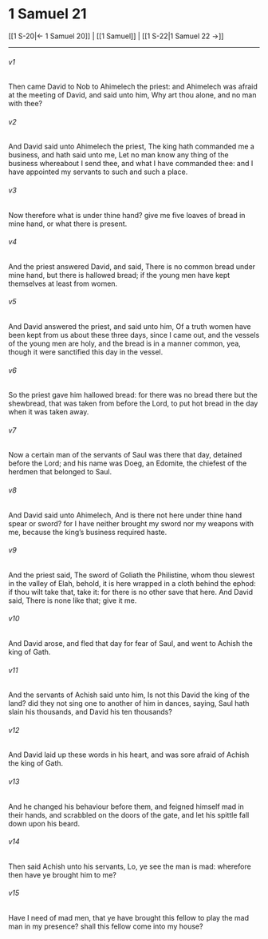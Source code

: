 # 1 Samuel 21

[[1 S-20|← 1 Samuel 20]] | [[1 Samuel]] | [[1 S-22|1 Samuel 22 →]]
***

###### v1
Then came David to Nob to Ahimelech the priest: and Ahimelech was afraid at the meeting of David, and said unto him, Why art thou alone, and no man with thee?
###### v2
And David said unto Ahimelech the priest, The king hath commanded me a business, and hath said unto me, Let no man know any thing of the business whereabout I send thee, and what I have commanded thee: and I have appointed my servants to such and such a place.
###### v3
Now therefore what is under thine hand? give me five loaves of bread in mine hand, or what there is present.
###### v4
And the priest answered David, and said, There is no common bread under mine hand, but there is hallowed bread; if the young men have kept themselves at least from women.
###### v5
And David answered the priest, and said unto him, Of a truth women have been kept from us about these three days, since I came out, and the vessels of the young men are holy, and the bread is in a manner common, yea, though it were sanctified this day in the vessel.
###### v6
So the priest gave him hallowed bread: for there was no bread there but the shewbread, that was taken from before the Lord, to put hot bread in the day when it was taken away.
###### v7
Now a certain man of the servants of Saul was there that day, detained before the Lord; and his name was Doeg, an Edomite, the chiefest of the herdmen that belonged to Saul.
###### v8
And David said unto Ahimelech, And is there not here under thine hand spear or sword? for I have neither brought my sword nor my weapons with me, because the king’s business required haste.
###### v9
And the priest said, The sword of Goliath the Philistine, whom thou slewest in the valley of Elah, behold, it is here wrapped in a cloth behind the ephod: if thou wilt take that, take it: for there is no other save that here. And David said, There is none like that; give it me.
###### v10
And David arose, and fled that day for fear of Saul, and went to Achish the king of Gath.
###### v11
And the servants of Achish said unto him, Is not this David the king of the land? did they not sing one to another of him in dances, saying, Saul hath slain his thousands, and David his ten thousands?
###### v12
And David laid up these words in his heart, and was sore afraid of Achish the king of Gath.
###### v13
And he changed his behaviour before them, and feigned himself mad in their hands, and scrabbled on the doors of the gate, and let his spittle fall down upon his beard.
###### v14
Then said Achish unto his servants, Lo, ye see the man is mad: wherefore then have ye brought him to me?
###### v15
Have I need of mad men, that ye have brought this fellow to play the mad man in my presence? shall this fellow come into my house? 
